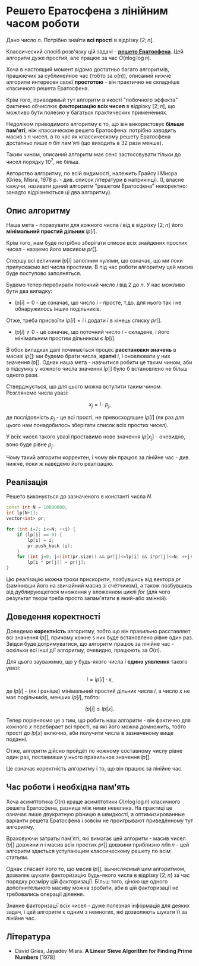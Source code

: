 # Решето Ератосфена з лінійним часом роботи

Дано число $n$. Потрібно знайти **всі прості** в відрізку $[2; n]$.

Классический спосіб розв'язку цій задачі - **[решето Ератосфена](eratosthenes_sieve)**. Цей алгоритм дуже простий, але працює за час $O(n \log \log n)$.

Хоча в настоящий момент відомо достатньо багато алгоритмів, працюючих за сублинейное час (тобто за $o(n)$), описаний нижче алгоритм интересен своєї **простотою** - він практично не складніше класичного решета Ератосфена.

Крім того, приводимый тут алгоритм в якості "побочного эффекта" фактично обчислює **факторизацію всіх чисел** в відрізку $[2; n]$, що можливо бути полезно у багатьох практических применениях.

Недоліком приводимого алгоритму є то, що він використовує **більше пам'яті**, ніж классическое решето Ератосфена: потрібно заводить масив з $n$ чисел, в то час як классическому решету Ератосфена достатньо лише $n$ біт пам'яті (що виходить в $32$ рази менше).

Таким чином, описаний алгоритм має сенс застосовувати тільки до чисел порядку $10^7$, не більш.

Авторство алгоритму, по всій видимості, належить Грайсу і Мисра (Gries, Misra, 1978 р. - див. список літератури в наприкінці). (І, власне кажучи, називати даний алгоритм "решетом Ератосфена" некоректно: занадто відрізняються ці два алгоритму).

## Опис алгоритму

Наша мета - порахувати для кожного числа $i$ від в відрізку $[2; n]$ його **мінімальний простий дільник** $lp[i]$.

Крім того, нам буде потрібно зберігати список всіх знайдених простих чисел - назвемо його масивом $pr[]$.

Cпершу всі величини $lp[i]$ заполним нулями, що означає, що ми поки припускаємо всі числа простими. В під час роботи алгоритму цей масив буде поступово заполняться.

Будемо тепер перебирати поточний число $i$ від $2$ до $n$. У нас можливо бути два випадку:

* $lp[i] = 0$ - це означає, що число $i$ - просте, т.до. для нього так і не обнаружилось інших подільників.

Отже, треба присвоїти $lp[i] = i$ і додати $i$ в кінець списку $pr[]$.

* $lp[i] \ne 0$ - це означає, що поточний число $i$ - складене, і його мінімальним простим дільником є $lp[i]$.

В обох випадках далі починається процес **расстановки значень** в масиві $lp[]$: ми будемо брати числа, **кратні** $i$, і оновлювати у них значення $lp[]$. Однак наша мета - навчитися робити це таким чином, аби в підсумку у кожного числа значення $lp[]$ було б встановлено не більш одного рази.

Стверджується, що для цього можна вступити таким чином. Розглянемо числа увазі:

$$
x_j = i \cdot p_j,
$$

де послідовність $p_j$ - це всі прості, не превосходящие $lp[i]$ (як раз для цього нам понадобилось зберігати список всіх простих чисел).

У всіх чисел такого увазі проставимо нове значення $lp[x_j]$ - очевидно, воно буде рівне $p_j$.

Чому такий алгоритм корректен, і чому він працює за лінійне час - див. нижче, поки ж наведемо його реалізацію.

## Реалізація

Решето виконується до зазначеного в константі числа $N$.

<!--- TODO: specify code snippet id -->
``` cpp
const int N = 10000000;
int lp[N+1];
vector<int> pr;

for (int i=2; i<=N; ++i) {
    if (lp[i] == 0) {
        lp[i] = i;
        pr.push_back (i);
    }
    for (int j=0; j<(int)pr.size() && pr[j]<=lp[i] && i*pr[j]<=N; ++j)
        lp[i * pr[j]] = pr[j];
}
```

Цю реалізацію можна трохи прискорити, позбувшись від вектора $pr$ (замінивши його на звичайний масив зі счётчиком), а також позбувшись від дублирующегося множення у вложенном циклі $for$ (для чого результат твори треба просто запам'ятати в який-або змінній).

## Доведення коректності

Доведемо **коректність** алгоритму, тобто що він правильно расставляет всі значення $lp[]$, причому кожне з них буде встановлено рівне один раз. Звідси буде дотримуватися, що алгоритм працює за лінійне час - оскільки всі інші дії алгоритму, очевидно, працюють за $O(n)$.

Для цього зауважимо, що у будь-якого числа $i$ **єдино уявлення** такого увазі:

$$
i = lp[i] \cdot x,
$$

де $lp[i]$ - (як і раніше) мінімальний простий дільник числа $i$, а число $x$ не має подільників, менших $lp[i]$, тобто:

$$
lp[i] \le lp[x].
$$

Тепер порівняємо це з тим, що робить наш алгоритм - він фактично для кожного $x$ перебирает всі прості, на які його можна домножить, тобто прості до $lp[x]$ включно, аби получити числа в зазначеному вище поданні.

Отже, алгоритм дійсно пройдёт по кожному составному числу рівне один раз, поставивши у нього правильное значення $lp[]$.

Це означає коректність алгоритму і то, що він працює за лінійне час.

## Час роботи і необхідна пам'ять

Хоча асимптотика $O(n)$ краще асимптотики $O(n \log \log n)$ класичного решета Ератосфена, разница між ними невелика. На практиці це означає лише двукратную різницю в швидкості, а оптимизированные варіанти решета Ератосфена і зовсім не проигрывают приведённому тут алгоритму.

Враховуючи затраты пам'яті, які вимагає цей алгоритм - масив чисел $lp[]$ довжини $n$ і масив всіх простих $pr[]$ довжини приблизно $n / \ln n$ - цей алгоритм здається уступающим классическому решету по всім статьям.

Однак спасает його то, що масив $lp[]$, вычисляемый цим алгоритмом, дозваляє шукати факторизацію будь-якого числа в відрізку $[2; n]$ за час порядку розміру цій факторизації. Більш того, ціною ще одного дополнительного масиву можна зробити, аби в цій факторизації не требовались операції ділення.

Знание факторизації всіх чисел - дуже полезная інформація для деяких задач, і цей алгоритм є одним з немногих, які дозволяють шукати її за лінійне час.

## Література

* David Gries, Jayadev Misra. **A Linear Sieve Algorithm for Finding Prime Numbers** [1978]
